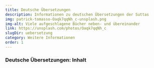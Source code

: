 ```yaml
---
title: Deutsche Übersetzungen
description: Informationen zu deutschen Übersetzungen der Suttas
img: patrick-tomasso-Oaqk7qqNh_c-unsplash.png
img-alt: Viele aufgeschlagene Bücher neben- und übereinander
link: https://unsplash.com/photos/Oaqk7qqNh_c
slugDir: uebersetzung
category: Weitere Informationen
order: 1
---
```


### Deutsche Übersetzungen: Inhalt
